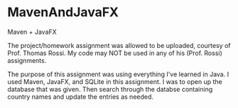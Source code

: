# MavenAndJavaFX
Maven + JavaFX

The project/homework assignment was allowed to be uploaded, courtesy of Prof. Thomas Rossi.
My code may NOT be used in any of his (Prof. Rossi) assignments.

The purpose of this assignment was using everything I've learned in Java. I used Maven, JavaFX, and SQLite in this assignment. 
I was to open up the database that was given. Then search through the databse containing country names and update the entries as needed.
